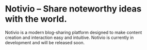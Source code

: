 # Notivio – Share noteworthy ideas with the world.

Notivio is a modern blog-sharing platform designed to make content creation and interaction easy and intuitive.
Notivio is currently in development and will be released soon.
